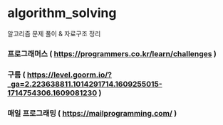 # algorithm_solving
알고리즘 문제 풀이 &amp; 자료구조 정리 

### 프로그래머스 ( https://programmers.co.kr/learn/challenges )

### 구름 ( https://level.goorm.io/?_ga=2.223638811.1014291714.1609255015-1714754306.1609081230 )

### 매일 프로그래밍 ( https://mailprogramming.com/ )

